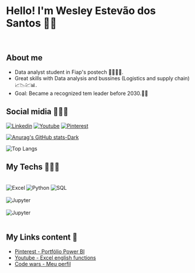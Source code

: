
# Hello! I'm Wesley Estevão dos Santos 👍🏽
<br/>

## About me
- Data analyst student in Fiap's postech 👨🏼‍🎓🚀. <br/>
- Great skills with Data analysis and bussines (Logistics and supply chain) 📈📉💹📊. <br/>
- Goal: Became a recognized tem leader before 2030.💪🏽 <br/> 


## Social midia 🙋🏽‍♂️
[![Linkedin](https://img.shields.io/badge/LinkedIn-0077B5?style=for-the-badge&logo=linkedin&logoColor=white)](https://www.linkedin.com/in/wesleyesantos) [![Youtube](https://img.shields.io/badge/YouTube-FF0000?style=for-the-badge&logo=youtube&logoColor=white)](https://www.youtube.com/@excelinfo8516) [![Pinterest](https://img.shields.io/badge/Pinterest-%23E60023.svg?&style=for-the-badge&logo=Pinterest&logoColor=white)](https://br.pinterest.com/wesleyesantos1)

[![Anurag's GitHub stats-Dark](https://github-readme-stats.vercel.app/api?username=wesleyesantos&show_icons=true&theme=dark#gh-dark-mode-only)](https://github.com/wesleyesantos/github-readme-stats#gh-dark-mode-only)

![Top Langs](https://github-readme-stats.vercel.app/api/top-langs/?username=wesleyesantos&layout=compact)

## My Techs 👨🏽‍💻
<div styles="display: inline_block"><br/>
    <img align="center" alt="Excel" src = "https://img.shields.io/badge/Microsoft_Excel-217346?style=for-the-badge&logo=microsoft-excel&logoColor=white" />
    <img align="center" alt="Python" src = "https://img.shields.io/badge/Python-3776AB?style=for-the-badge&logo=python&logoColor=white" />
    <img align="center" alt="SQL" src = "https://img.shields.io/badge/Microsoft_SQL_Server-CC2927?style=for-the-badge&logo=microsoft-sql-server&logoColor=white)" />
    <br/>
    <br/>
    <img align="center" alt="Jupyter" src = "https://img.shields.io/badge/Made%20with-Jupyter-orange?style=for-the-badge&logo=Jupyter)"/>
    <br/>
    <br/>
    <img align="center" alt="Jupyter" src = "http://ForTheBadge.com/images/badges/built-with-science.svg"/>
    	
    
</div><br/>

## My Links content 🔗
- [Pinterest - Portfólio Power BI](https://br.pinterest.com/pin/356417758024611034/)<br/>
- [Youtube - Excel english functions](https://www.youtube.com/playlist?list=PLK98pO8bR0XLvhIHXC6cJBx6cqcV4w3zv)<br/>
- [Code wars - Meu perfil](https://www.codewars.com/users/wesleyesantos)<br/>
